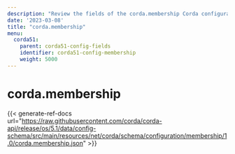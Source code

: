 ```yaml
---
description: "Review the fields of the corda.membership Corda configuration section."
date: '2023-03-08'
title: "corda.membership"
menu:
  corda51:
    parent: corda51-config-fields
    identifier: corda51-config-membership
    weight: 5000
---
```

# corda.membership

{{< generate-ref-docs url="https://raw.githubusercontent.com/corda/corda-api/release/os/5.1/data/config-schema/src/main/resources/net/corda/schema/configuration/membership/1.0/corda.membership.json" >}}